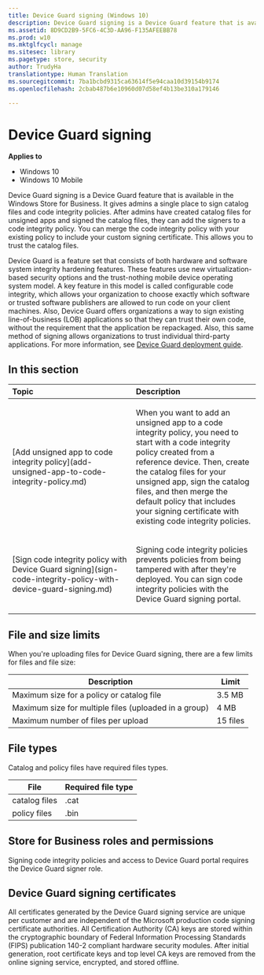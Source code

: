 ```yaml
---
title: Device Guard signing (Windows 10)
description: Device Guard signing is a Device Guard feature that is available in the Windows Store for Business.
ms.assetid: 8D9CD2B9-5FC6-4C3D-AA96-F135AFEEBB78
ms.prod: w10
ms.mktglfcycl: manage
ms.sitesec: library
ms.pagetype: store, security
author: TrudyHa
translationtype: Human Translation
ms.sourcegitcommit: 7ba1bcbd9315ca63614f5e94caa10d39154b9174
ms.openlocfilehash: 2cbab487b6e10960d07d58ef4b13be310a179146

---
```


# Device Guard signing


**Applies to**

-   Windows 10
-   Windows 10 Mobile

Device Guard signing is a Device Guard feature that is available in the Windows Store for Business. It gives admins a single place to sign catalog files and code integrity policies. After admins have created catalog files for unsigned apps and signed the catalog files, they can add the signers to a code integrity policy. You can merge the code integrity policy with your existing policy to include your custom signing certificate. This allows you to trust the catalog files.

Device Guard is a feature set that consists of both hardware and software system integrity hardening features. These features use new virtualization-based security options and the trust-nothing mobile device operating system model. A key feature in this model is called configurable code integrity, which allows your organization to choose exactly which software or trusted software publishers are allowed to run code on your client machines. Also, Device Guard offers organizations a way to sign existing line-of-business (LOB) applications so that they can trust their own code, without the requirement that the application be repackaged. Also, this same method of signing allows organizations to trust individual third-party applications. For more information, see [Device Guard deployment guide](https://technet.microsoft.com/library/mt463091.aspx).

## In this section


<table>
<colgroup>
<col width="50%" />
<col width="50%" />
</colgroup>
<thead>
<tr class="header">
<th align="left">Topic</th>
<th align="left">Description</th>
</tr>
</thead>
<tbody>
<tr class="odd">
<td align="left"><p>[Add unsigned app to code integrity policy](add-unsigned-app-to-code-integrity-policy.md)</p></td>
<td align="left"><p>When you want to add an unsigned app to a code integrity policy, you need to start with a code integrity policy created from a reference device. Then, create the catalog files for your unsigned app, sign the catalog files, and then merge the default policy that includes your signing certificate with existing code integrity policies.</p></td>
</tr>
<tr class="even">
<td align="left"><p>[Sign code integrity policy with Device Guard signing](sign-code-integrity-policy-with-device-guard-signing.md)</p></td>
<td align="left"><p>Signing code integrity policies prevents policies from being tampered with after they're deployed. You can sign code integrity policies with the Device Guard signing portal.</p></td>
</tr>
</tbody>
</table>

 

## File and size limits


When you're uploading files for Device Guard signing, there are a few limits for files and file size:

| Description                                           | Limit    |
|-------------------------------------------------------|----------|
| Maximum size for a policy or catalog file             | 3.5 MB   |
| Maximum size for multiple files (uploaded in a group) | 4 MB     |
| Maximum number of files per upload                    | 15 files |

 

## File types


Catalog and policy files have required files types.

| File          | Required file type |
|---------------|--------------------|
| catalog files | .cat               |
| policy files  | .bin               |

 

##  Store for Business roles and permissions


Signing code integrity policies and access to Device Guard portal requires the Device Guard signer role.

## Device Guard signing certificates


All certificates generated by the Device Guard signing service are unique per customer and are independent of the Microsoft production code signing certificate authorities. All Certification Authority (CA) keys are stored within the cryptographic boundary of Federal Information Processing Standards (FIPS) publication 140-2 compliant hardware security modules. After initial generation, root certificate keys and top level CA keys are removed from the online signing service, encrypted, and stored offline.

 

 








<!--HONumber=Jun16_HO4-->


